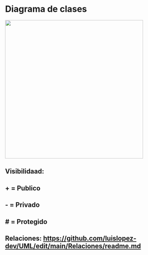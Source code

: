 # Diagrama de clases
<img src="https://github.com/luislopez-dev/UML-BPMN/assets/48783255/22449748-41f8-4c31-82ae-9c2127f33b8e" width="450">

## Visibilidaad:

## + = Publico
## - = Privado
## # = Protegido

## Relaciones: https://github.com/luislopez-dev/UML/edit/main/Relaciones/readme.md
